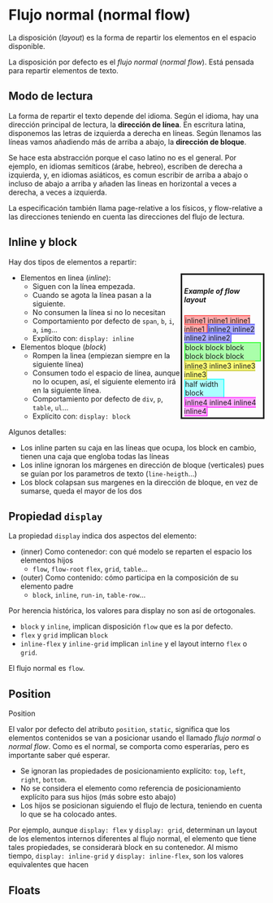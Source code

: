 # Flujo normal (normal flow)

La disposición (_layout_) es la forma de repartir los elementos en el espacio disponible.

La disposición por defecto es el _flujo normal_ (_normal flow_).
Está pensada para repartir elementos de texto.

## Modo de lectura

La forma de repartir el texto depende del idioma.
Según el idioma, hay una dirección principal de lectura, la **dirección de línea**.
En escritura latina, disponemos las letras de izquierda a derecha en líneas.
Según llenamos las líneas vamos añadiendo más de arriba a abajo,
la **dirección de bloque**.

Se hace esta abstracción porque el caso latino no es el general.
Por ejemplo, en idiomas semíticos (árabe, hebreo),
escriben de derecha a izquierda, y, en idiomas asiáticos,
es comun escribir de arriba a abajo o incluso de abajo a arriba
y añaden las lineas en horizontal a veces a derecha, a veces a izquierda.

La especificación también llama
page-relative a los físicos, y flow-relative a las direcciones
teniendo en cuenta las direcciones del flujo de lectura.

## Inline y block

Hay dos tipos de elementos a repartir:

<div style="border: solid; float: right; width: 30%; padding: 3pt">
<h5>Example of flow layout</h5>
<span style="background: #faa; border: solid 2pt #f66">
inline1 inline1 inline1 inline1 
</span>
<span style="background: #aaf; border: solid 2pt #66f">
inline2 inline2 inline2 inline2
</span>
<div style="background: #afa; border: solid 2pt #4f4">
block block block
block block block
</div>
<span style="background: #ff7; border: solid 2pt #cc4">
inline3 inline3 inline3 inline3
</span>
<div style="background: #aff; border: solid 2pt #3ff; width: 50%">
half width block
</div>
<span style="background: #faf; border: solid 2pt #f4f">
inline4 inline4 inline4 inline4
</span>
</div>

- Elementos en linea (_inline_):
	- Siguen con la línea empezada.
	- Cuando se agota la línea pasan a la siguiente.
	- No consumen la línea si no lo necesitan
	- Comportamiento por defecto de `span`, `b`, `i`, `a`, `img`...
	- Explícito con: `display: inline`
- Elementos bloque (_block_)
	- Rompen la linea (empiezan siempre en la siguiente línea)
	- Consumen todo el espacio de línea, aunque no lo ocupen, 
	  así, el siguiente elemento irá en la siguiente línea.
	- Comportamiento por defecto de `div`, `p`, `table`, `ul`...
	- Explícito con: `display: block`

Algunos detalles:

- Los inline parten su caja en las líneas que ocupa, los block en cambio, tienen una caja que engloba todas las líneas
- Los inline ignoran los márgenes en dirección de bloque (verticales) pues se guían por los parametros de texto (`line-heigth`...) 
- Los block colapsan sus margenes en la dirección de bloque, en vez de sumarse, queda el mayor de los dos

## Propiedad `display`

La propiedad `display` indica dos aspectos del elemento:

- (inner) Como contenedor: con qué modelo se reparten el espacio los elementos hijos
	- `flow`, `flow-root` `flex`, `grid`, `table`...
- (outer) Como contenido: cómo participa en la composición de su elemento padre
	- `block`, `inline`, `run-in`, `table-row`...

Por herencia histórica, los valores para display no son así de ortogonales.

- `block` y `inline`, implican disposición `flow` que es la por defecto.
- `flex` y `grid` implican `block`
- `inline-flex` y `inline-grid` implican `inline` y el layout interno `flex` o `grid`.

El flujo normal es `flow`.


## Position

Position 


El valor por defecto del atributo `position`, `static`,
significa que los elementos contenidos se van a posicionar usando el llamado _flujo normal_ o _normal flow_.
Como es el normal, se comporta como esperarías, pero es importante saber qué esperar.

- Se ignoran las propiedades de posicionamiento explícito: `top`, `left`, `right`, `bottom`.
- No se considera el elemento como referencia de posicionamiento explícito para sus hijos (más sobre esto abajo)
- Los hijos se posicionan siguiendo el flujo de lectura,
  teniendo en cuenta lo que se ha colocado antes.


Por ejemplo, aunque `display: flex` y `display: grid`,
determinan un layout de los elementos internos diferentes al flujo normal,
el elemento que tiene tales propiedades, se considerarà block en su contenedor.
Al mismo tiempo, `display: inline-grid` y `display: inline-flex`,
son los valores equivalentes que hacen

## Floats



